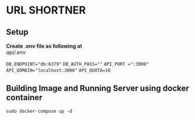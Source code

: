 # URL SHORTNER

## Setup

**Create .env file as following at**
<br/>
*api/.env*

`DB_ENDPOINT="db:6379"`
`DB_AUTH_PASS=""`
`API_PORT =":3000"`
`API_DOMAIN="localhost:3000"`
`API_QUOTA=10`

## Building Image and Running Server using docker container

`sudo docker-compose up -d`
